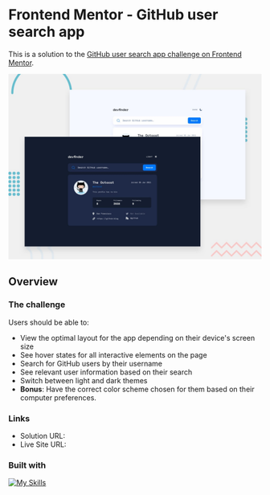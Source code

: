 # Frontend Mentor - GitHub user search app

This is a solution to the [GitHub user search app challenge on Frontend Mentor](https://www.frontendmentor.io/challenges/github-user-search-app-Q09YOgaH6).

![Design preview for the GitHub user search app coding challenge](src/design/preview.jpg)

## Overview

### The challenge

Users should be able to:

- View the optimal layout for the app depending on their device's screen size
- See hover states for all interactive elements on the page
- Search for GitHub users by their username
- See relevant user information based on their search
- Switch between light and dark themes
- **Bonus**: Have the correct color scheme chosen for them based on their computer preferences.

### Links

- Solution URL: <!-- [github.com/valvrauu]() -->
- Live Site URL: <!-- [valvrauu.github.io]() -->

### Built with

[![My Skills](https://skillicons.dev/icons?i=html,css,tailwind,js,nodejs,git,github,figma,vscode)](https://skillicons.dev)